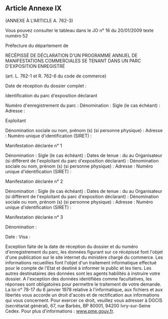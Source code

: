 Article Annexe IX
----
(ANNEXE À L'ARTICLE A. 762-3)

Vous pouvez consulter le tableau dans le JO n° 16 du 20/01/2009 texte numéro 52


Préfecture du département de

RÉCÉPISSÉ DE DÉCLARATION D'UN PROGRAMME ANNUEL DE MANIFESTATIONS COMMERCIALES SE
TENANT DANS UN PARC D'EXPOSITION ENREGISTRÉ

(art. L. 762-1 et R. 762-6 du code de commerce)

Date de réception du dossier complet :

Identification du parc d'exposition déclarant

Numéro d'enregistrement du parc : Dénomination : Sigle (le cas échéant) :
Adresse :


Exploitant

Dénomination sociale ou nom, prénom (s) (si personne physique) : Adresse :
Numéro unique d'identification (SIRET) :

Manifestation déclarée n° 1

Dénomination : Sigle (le cas échéant) : Dates de tenue : du au Organisateur (si
différent de l'exploitant du parc d'exposition déclarant) : Dénomination sociale
ou nom, prénom (s) (si personne physique) : Adresse : Numéro unique
d'identification (SIRET) :

Manifestation déclarée n° 2

Dénomination : Sigle (le cas échéant) : Dates de tenue : du au Organisateur (si
différent de l'exploitant du parc d'exposition déclarant) : Dénomination sociale
ou nom, prénom (s) (si personne physique) : Adresse : Numéro unique
d'identification (SIRET) :

Manifestation déclarée n° 3

Dénomination :

Date : Visa :

Exception faite de la date de réception du dossier et du numéro d'enregistrement
du parc, les données figurant sur ce récépissé font l'objet d'une publication
sur le site internet du ministère chargé du commerce. Les informations
recueillies font l'objet d'un traitement informatique effectué pour le compte de
l'Etat et destiné à informer le public et les tiers. Les autres destinataires
des données sont les agents habilités à instruire votre dossier. A l'exception
des données identifiées comme facultatives, les réponses sont obligatoires pour
permettre le traitement de votre demande. La loi n° 78-17 du 6 janvier 1978
relative à l'informatique, aux fichiers et aux libertés vous accorde un droit
d'accès et de rectification aux informations qui vous concernent. Pour exercer
ce droit, veuillez vous adresser à DGCIS (secrétariat général), 67, rue Barbès,
BP 80001, 94200 Ivry-sur-Seine Cedex. Pour plus d'informations :
www.pme.gouv.fr.
